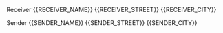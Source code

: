 Receiver
{{RECEIVER_NAME}}
{{RECEIVER_STREET}}
{{RECEIVER_CITY}}

Sender
{{SENDER_NAME}}
{{SENDER_STREET}}
{{SENDER_CITY}}